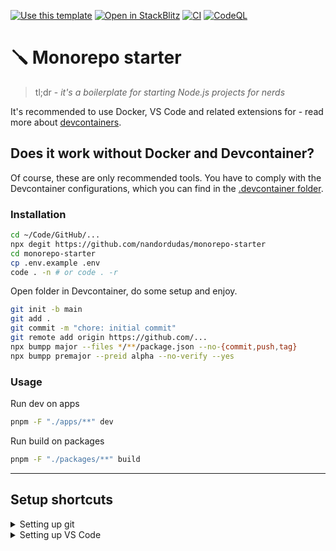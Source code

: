 [![Use this template](https://img.shields.io/badge/Generate-Use_this_template-2ea44f)](https://github.com/nandordudas/monorepo-starter/generate "Use this template")
[![Open in StackBlitz](https://developer.stackblitz.com/img/open_in_stackblitz_small.svg)](https://stackblitz.com/github/nandordudas/monorepo-starter "Open in StackBlitz")
[![CI](https://github.com/nandordudas/monorepo-starter/actions/workflows/ci.yml/badge.svg)](https://github.com/nandordudas/monorepo-starter/actions/workflows/ci.yml)
[![CodeQL](https://github.com/nandordudas/monorepo-starter/actions/workflows/github-code-scanning/codeql/badge.svg)](https://github.com/nandordudas/monorepo-starter/actions/workflows/github-code-scanning/codeql)

<!-- https://codesandbox.io/p/sandbox/github/nandordudas/monorepo-starter -->
<!-- https://githubbox.com/nandordudas/monorepo-starter -->

# 🪛 Monorepo starter

> tl;dr - _it's a boilerplate for starting Node.js projects for nerds_

It's recommended to use Docker, VS Code and related extensions for - read more about [devcontainers].

## Does it work without Docker and Devcontainer?

Of course, these are only recommended tools. You have to comply with the Devcontainer configurations, which you can find in the [.devcontainer folder].

### Installation

```bash
cd ~/Code/GitHub/...
npx degit https://github.com/nandordudas/monorepo-starter
cd monorepo-starter
cp .env.example .env
code . -n # or code . -r
```

Open folder in Devcontainer, do some setup and enjoy.

```bash
git init -b main
git add .
git commit -m "chore: initial commit"
git remote add origin https://github.com/...
npx bumpp major --files */**/package.json --no-{commit,push,tag}
npx bumpp premajor --preid alpha --no-verify --yes
```

### Usage

Run dev on apps

```bash
pnpm -F "./apps/**" dev
```

Run build on packages

```bash
pnpm -F "./packages/**" build
```

---

## Setup shortcuts

<details>
  <summary>Setting up git</summary>

  Simple config

  ```bash
  email=john.doe@email.com
  name="John Doe"

  git config --global user.email $email
  git config --global user.name $name
  git config --global core.editor "code --wait"
  ```

  Adnvanced config - using GPG key

  ```bash
  sudo apt update -y && sudo apt upgrade -y
  # Recommeneded on WSL
  # sudo apt install -y gpg socat && sudo apt autoremove -y

  # Windows only
  # echo "pinentry-program $(command -v pinentry.exe)" >~/.gnupg/gpg-agent.conf

  # start new session - not necessary
  bash

  chmod 700 ~/.gnupg
  chmod 600 ~/.gnupg/*
  gpg-connect-agent reloadagent /bye
  gpg --default-new-key-algo rsa4096 --gen-key

  signing_key=$(
    gpg --list-secret-keys --keyid-format long |
    grep ^sec |
    tail -1 |
    cut -f 2 -d "/" |
    cut -f 1 -d " "
  )

  git config --global commit.gpgsign true
  git config --global tag.forcesignannotated true
  git config --global user.signingkey "${signing_key}"

  gpg --armor --export "${signing_key}"
  #  Windows only
  # gpg --armor --export "${signing_key}" | clip.exe
  # explorer.exe https://github.com/settings/gpg/new

  # close the open session
  exit
  ```

  VS Code settings - _if you prefer to commit from VS Code_

  ```json
  {
    "git.enableCommitSigning": true
  }
  ```
</details>

<details>
  <summary>Setting up VS Code</summary>

  [More about setup]

  ```bash
  code --install-extension ms-vscode-remote.remote-containers
  # Windows only
  # code --install-extension ms-vscode-remote.remote-wsl
  # code --remote wsl+Ubuntu
  ```
</details>

[.devcontainer folder]: ../.devcontainer
[devcontainers]: ../.devcontainer/README.md#vs-code-devcontainer
[here]: https://github.com/nandordudas/monorepo-starter/generate
[More about setup]: https://gist.github.com/nandordudas/a80971a3cf4a4563a26bc9aa3cfc8c00
